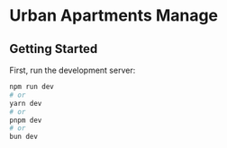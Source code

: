 # Urban Apartments Manage

## Getting Started

First, run the development server:

```bash
npm run dev
# or
yarn dev
# or
pnpm dev
# or
bun dev
```

